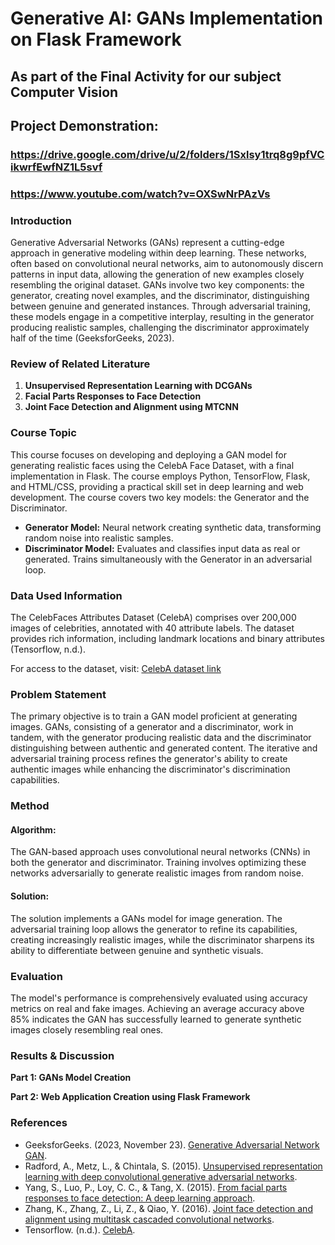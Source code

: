 # Generative AI: GANs Implementation on Flask Framework

## As part of the Final Activity for our subject Computer Vision

## Project Demonstration: 
### https://drive.google.com/drive/u/2/folders/1Sxlsy1trq8g9pfVCikwrfEwfNZ1L5svf
### https://www.youtube.com/watch?v=OXSwNrPAzVs

### Introduction
Generative Adversarial Networks (GANs) represent a cutting-edge approach in generative modeling within deep learning. These networks, often based on convolutional neural networks, aim to autonomously discern patterns in input data, allowing the generation of new examples closely resembling the original dataset. GANs involve two key components: the generator, creating novel examples, and the discriminator, distinguishing between genuine and generated instances. Through adversarial training, these models engage in a competitive interplay, resulting in the generator producing realistic samples, challenging the discriminator approximately half of the time (GeeksforGeeks, 2023).

### Review of Related Literature
1. **Unsupervised Representation Learning with DCGANs**
2. **Facial Parts Responses to Face Detection**
3. **Joint Face Detection and Alignment using MTCNN**

### Course Topic
This course focuses on developing and deploying a GAN model for generating realistic faces using the CelebA Face Dataset, with a final implementation in Flask. The course employs Python, TensorFlow, Flask, and HTML/CSS, providing a practical skill set in deep learning and web development. The course covers two key models: the Generator and the Discriminator.

- **Generator Model:** Neural network creating synthetic data, transforming random noise into realistic samples.
- **Discriminator Model:** Evaluates and classifies input data as real or generated. Trains simultaneously with the Generator in an adversarial loop.

### Data Used Information
The CelebFaces Attributes Dataset (CelebA) comprises over 200,000 images of celebrities, annotated with 40 attribute labels. The dataset provides rich information, including landmark locations and binary attributes (Tensorflow, n.d.).

For access to the dataset, visit: [CelebA dataset link](https://mmlab.ie.cuhk.edu.hk/projects/CelebA.html)

### Problem Statement
The primary objective is to train a GAN model proficient at generating images. GANs, consisting of a generator and a discriminator, work in tandem, with the generator producing realistic data and the discriminator distinguishing between authentic and generated content. The iterative and adversarial training process refines the generator's ability to create authentic images while enhancing the discriminator's discrimination capabilities.

### Method
#### Algorithm:
The GAN-based approach uses convolutional neural networks (CNNs) in both the generator and discriminator. Training involves optimizing these networks adversarially to generate realistic images from random noise.

#### Solution:
The solution implements a GANs model for image generation. The adversarial training loop allows the generator to refine its capabilities, creating increasingly realistic images, while the discriminator sharpens its ability to differentiate between genuine and synthetic visuals.

### Evaluation
The model's performance is comprehensively evaluated using accuracy metrics on real and fake images. Achieving an average accuracy above 85% indicates the GAN has successfully learned to generate synthetic images closely resembling real ones.

### Results & Discussion
**Part 1: GANs Model Creation**

**Part 2: Web Application Creation using Flask Framework**

### References
- GeeksforGeeks. (2023, November 23). [Generative Adversarial Network GAN](https://www.geeksforgeeks.org/generative-adversarial-network-gan/).
- Radford, A., Metz, L., & Chintala, S. (2015). [Unsupervised representation learning with deep convolutional generative adversarial networks](https://arxiv.org/abs/1511.06434).
- Yang, S., Luo, P., Loy, C. C., & Tang, X. (2015). [From facial parts responses to face detection: A deep learning approach](https://openaccess.thecvf.com/content_iccv_2015/html/Yang_From_Facial_Parts_ICCV_2015_paper.html).
- Zhang, K., Zhang, Z., Li, Z., & Qiao, Y. (2016). [Joint face detection and alignment using multitask cascaded convolutional networks](https://ieeexplore.ieee.org/document/7553523).
- Tensorflow. (n.d.). [CelebA](https://www.tensorflow.org/datasets/catalog/celeb_a).
